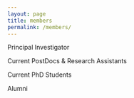 ```yaml
---
layout: page
title: members
permalink: /members/
---
```


Principal Investigator



Current PostDocs & Research Assistants



Current PhD Students



Alumni


